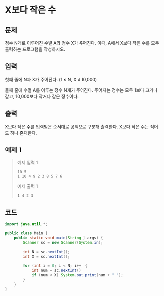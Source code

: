 # X보다 작은 수

## 문제
정수 N개로 이루어진 수열 A와 정수 X가 주어진다. 이때, A에서 X보다 작은 수를 모두 출력하는 프로그램을 작성하시오.

## 입력
첫째 줄에 N과 X가 주어진다. (1 ≤ N, X ≤ 10,000)

둘째 줄에 수열 A를 이루는 정수 N개가 주어진다. 주어지는 정수는 모두 1보다 크거나 같고, 10,000보다 작거나 같은 정수이다.

## 출력
X보다 작은 수를 입력받은 순서대로 공백으로 구분해 출력한다. X보다 작은 수는 적어도 하나 존재한다.

## 예제 1

> 예제 입력 1
> ```
> 10 5
> 1 10 4 9 2 3 8 5 7 6
> ```
> 예제 출력 1
> ```
> 1 4 2 3
> ```

## 코드
```java
import java.util.*;

public class Main {
    public static void main(String[] args) {
        Scanner sc = new Scanner(System.in);
        
        int N = sc.nextInt();
        int X = sc.nextInt();
        
        for (int i = 0; i < N; i++) {
            int num = sc.nextInt();
            if (num < X) System.out.print(num + " ");
        }
    }
}
```
